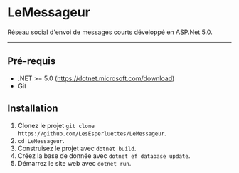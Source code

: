 # LeMessageur
Réseau social d'envoi de messages courts développé en ASP.Net 5.0.

---

## Pré-requis
* .NET >= 5.0 (https://dotnet.microsoft.com/download)
* Git

## Installation
1. Clonez le projet `git clone https://github.com/LesEsperluettes/LeMessageur`.
2. `cd LeMessageur`.
3. Construisez le projet avec `dotnet build`.
4. Créez la base de donnée avec `dotnet ef database update`.
5. Démarrez le site web avec `dotnet run`.